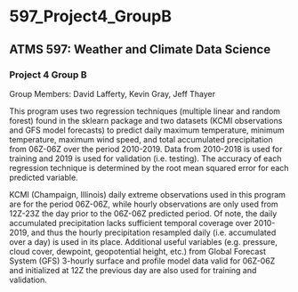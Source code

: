 # 597_Project4_GroupB
## ATMS 597: Weather and Climate Data Science
### Project 4 Group B

Group Members: David Lafferty, Kevin Gray, Jeff Thayer

This program uses two regression techniques (multiple linear and random forest) found in the sklearn package and two datasets (KCMI observations and GFS model forecasts) to predict daily maximum temperature, minimum temperature, maximum wind speed, and total accumulated precipitation from 06Z-06Z over the period 2010-2019. Data from 2010-2018 is used for training and 2019 is used for validation (i.e. testing). The accuracy of each regression technique is determined by the root mean squared error for each predicted variable.

KCMI (Champaign, Illinois) daily extreme observations used in this program are for the period 06Z-06Z, while hourly observations are only used from 12Z-23Z the day prior to the 06Z-06Z predicted period. Of note, the daily accumulated precipitation lacks sufficient temporal coverage over 2010-2019, and thus the hourly precipitation resampled daily (i.e. accumulated over a day) is used in its place. Additional useful variables (e.g. pressure, cloud cover, dewpoint, geopotential height, etc.) from Global Forecast System (GFS) 3-hourly surface and profile model data valid for 06Z-06Z and initialized at 12Z the previous day are also used for training and validation. 

